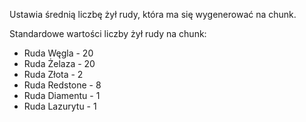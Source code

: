 Ustawia średnią liczbę żył rudy, która ma się wygenerować na chunk.

Standardowe wartości liczby żył rudy na chunk:

* Ruda Węgla - 20
* Ruda Żelaza - 20
* Ruda Złota - 2
* Ruda Redstone - 8
* Ruda Diamentu - 1
* Ruda Lazurytu - 1